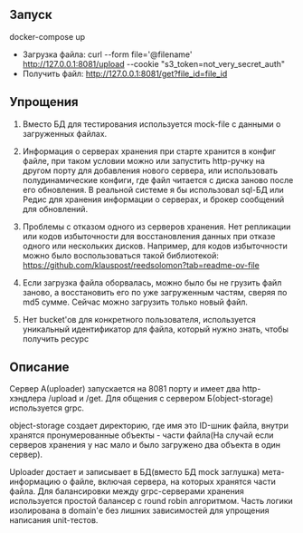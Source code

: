 ## Запуск
docker-compose up

- Загрузка файла: curl --form file='@filename' http://127.0.0.1:8081/upload --cookie "s3_token=not_very_secret_auth"
- Получить файл: http://127.0.0.1:8081/get?file_id=file_id

## Упрощения
1. Вместо БД для тестирования используется mock-file c данными о загруженных файлах.

2. Информация о серверах хранения при старте хранится в конфиг файле, при таком условии можно или запустить http-ручку на другом порту
для добавления нового сервера, или использовать полудинамические конфиги, где файл читается с диска заново после его обновления.
В реальной системе я бы использовал sql-БД или Редис для хранения информации о серверах, и брокер сообщений для обновлений.

3. Проблемы с отказом одного из серверов хранения. Нет репликации или кодов избыточности для восстановления данных при отказе одного или нескольких дисков.
Например, для кодов избыточности можно было воспользоваться такой библиотекой: https://github.com/klauspost/reedsolomon?tab=readme-ov-file

4. Если загрузка файла оборвалась, можно было бы не грузить файл заново, а восстановить его по уже загруженным частям, сверяя по md5 сумме.
Сейчас можно загрузить только новый файл.

5. Нет bucket'ов для конкретного пользователя, используется уникальный идентификатор для файла, который нужно знать, чтобы получить ресурс

## Описание
Сервер А(uploader) запускается на 8081 порту и имеет два http-хэндлера /upload и /get. Для общения с сервером Б(object-storage) используется grpc.

object-storage создает директорию, где имя это ID-шник файла, внутри хранятся пронумерованные объекты - части файла(На случай если серверов хранения у нас мало и было загружено два объекта в один сервер).

Uploader достает и записывает в БД(вместо БД mock заглушка) мета-информацию о файле, включая сервера, на которых хранятся части файла.
Для балансировки между grpc-серверами хранения используется простой балансер с round robin алгоритмом.
Часть логики изолирована в domain'е без лишних зависимостей для упрощения написания unit-тестов.
